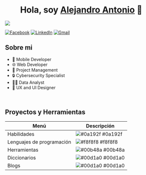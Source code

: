 <div align="center">
<h1 align="center">Hola, soy <a href="">Alejandro Antonio</a> 👋</h1>
</div>
<img src="https://i.pinimg.com/736x/32/0a/79/320a79f4adc9e0e72135888319f18aa8.jpg">

[![Facebook](https://img.icons8.com/ios-filled/50/000000/facebook.png)](https://www.facebook.com/alejandro.charun)
[![LinkedIn](https://img.icons8.com/ios-filled/50/000000/linkedin.png)](https://www.linkedin.com/in/alejandro-antonio-de-la-cruz-charun-a7805a21b/)
[![Gmail](https://img.icons8.com/ios-filled/50/000000/gmail.png)](https://mail.google.com)

## Sobre mi

- 📲 Mobile Developer
- 🌐 Web Developer
- 💼 Project Management
- 🔒 Cybersecurity Specialist
- 👨‍💻 Data Analyst
- 🎨 UX and UI Designer

<br>

## Proyectos y Herramientas

| Menú             | Descripción                                                                |
| ----------------- | ------------------------------------------------------------------ |
| Habilidades | ![#0a192f](https://via.placeholder.com/10/0a192f?text=+) #0a192f |
| Lenguajes de programación | ![#f8f8f8](https://via.placeholder.com/10/f8f8f8?text=+) #f8f8f8 |
| Herramientas | ![#00b48a](https://via.placeholder.com/10/00b48a?text=+) #00b48a |
| Diccionarios | ![#00d1a0](https://via.placeholder.com/10/00b48a?text=+) #00d1a0 |
| Blogs | ![#00d1a0](https://via.placeholder.com/10/00b48a?text=+) #00d1a0 |
